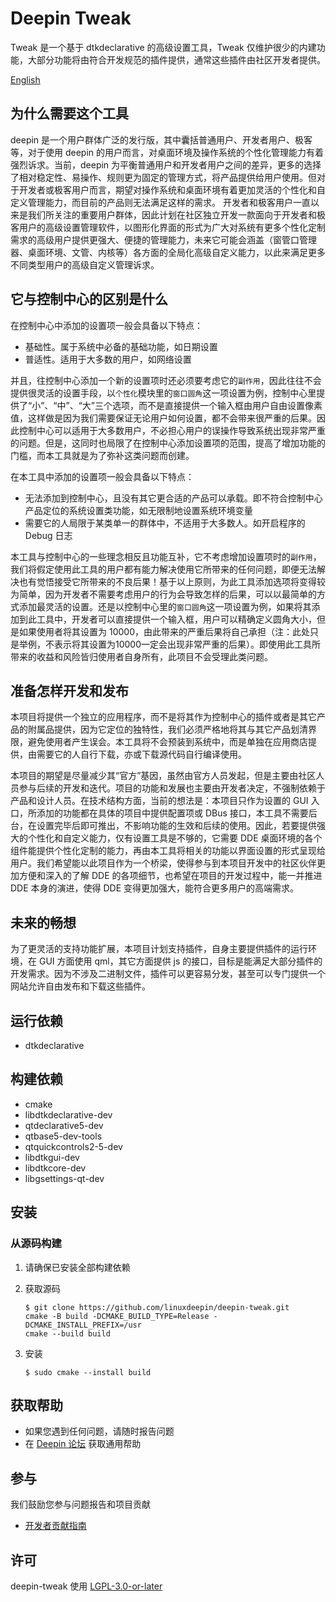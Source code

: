 # Deepin Tweak

Tweak 是一个基于 dtkdeclarative 的高级设置工具，Tweak 仅维护很少的内建功能，大部分功能将由符合开发规范的插件提供，通常这些插件由社区开发者提供。

[English](README.md)

## 为什么需要这个工具

deepin 是一个用户群体广泛的发行版，其中囊括普通用户、开发者用户、极客等，对于使用 deepin 的用户而言，对桌面环境及操作系统的个性化管理能力有着强烈诉求。当前，deepin 为平衡普通用户和开发者用户之间的差异，更多的选择了相对稳定性、易操作、规则更为固定的管理方式，将产品提供给用户使用。但对于开发者或极客用户而言，期望对操作系统和桌面环境有着更加灵活的个性化和自定义管理能力，而目前的产品则无法满足这样的需求。
     开发者和极客用户一直以来是我们所关注的重要用户群体，因此计划在社区独立开发一款面向于开发者和极客用户的高级设置管理软件，以图形化界面的形式为广大对系统有更多个性化定制需求的高级用户提供更强大、便捷的管理能力，未来它可能会涵盖（窗管口管理器、桌面环境、文管、内核等）各方面的全局化高级自定义能力，以此来满足更多不同类型用户的高级自定义管理诉求。

## 它与控制中心的区别是什么

在控制中心中添加的设置项一般会具备以下特点：

* 基础性。属于系统中必备的基础功能，如日期设置
* 普适性。适用于大多数的用户，如网络设置

并且，往控制中心添加一个新的设置项时还必须要考虑它的`副作用`，因此往往不会提供很灵活的设置手段，以`个性化`模块里的`窗口圆角`这一项设置为例，控制中心里提供了“小”、“中”、“大”三个选项，而不是直接提供一个输入框由用户自由设置像素值，这样做是因为我们需要保证无论用户如何设置，都不会带来很严重的后果。因此控制中心可以适用于大多数用户，不必担心用户的误操作导致系统出现非常严重的问题。但是，这同时也局限了在控制中心添加设置项的范围，提高了增加功能的门槛，而本工具就是为了弥补这类问题而创建。

在本工具中添加的设置项一般会具备以下特点：

* 无法添加到控制中心，且没有其它更合适的产品可以承载。即不符合控制中心产品定位的系统设置类功能，如无限制地设置系统环境变量
* 需要它的人局限于某类单一的群体中，不适用于大多数人。如开启程序的 Debug 日志

本工具与控制中心的一些理念相反且功能互补，它不考虑增加设置项时的`副作用`，我们将假定使用此工具的用户都有能力解决使用它所带来的任何问题，即便无法解决也有觉悟接受它所带来的不良后果！基于以上原则，为此工具添加选项将变得较为简单，因为开发者不需要考虑用户的行为会导致怎样的后果，可以以最简单的方式添加最灵活的设置。还是以控制中心里的`窗口圆角`这一项设置为例，如果将其添加到此工具中，开发者可以直接提供一个输入框，用户可以精确定义圆角大小，但是如果使用者将其设置为 10000，由此带来的严重后果将自己承担（注：此处只是举例，不表示将其设置为10000一定会出现非常严重的后果）。即使用此工具所带来的收益和风险皆归使用者自身所有，此项目不会受理此类问题。

## 准备怎样开发和发布

本项目将提供一个独立的应用程序，而不是将其作为控制中心的插件或者是其它产品的附属品提供，因为它定位的独特性，我们必须严格地将其与其它产品划清界限，避免使用者产生误会。本工具将不会预装到系统中，而是单独在应用商店提供，由需要它的人自行下载，亦或下载源代码自行编译使用。

本项目的期望是尽量减少其“官方”基因，虽然由官方人员发起，但是主要由社区人员参与后续的开发和迭代。项目的功能和发展也主要由开发者决定，不强制依赖于产品和设计人员。在技术结构方面，当前的想法是：本项目只作为设置的 GUI 入口，所添加的功能都在具体的项目中提供配置项或 DBus 接口，本工具不需要后台，在设置完毕后即可推出，不影响功能的生效和后续的使用。因此，若要提供强大的个性化和自定义能力，仅有设置工具是不够的，它需要 DDE 桌面环境的各个组件能提供个性化定制的能力，再由本工具将相关的功能以界面设置的形式呈现给用户。我们希望能以此项目作为一个桥梁，使得参与到本项目开发中的社区伙伴更加方便和深入的了解 DDE 的各项细节，也希望在项目的开发过程中，能一并推进 DDE 本身的演进，使得 DDE 变得更加强大，能符合更多用户的高端需求。

## 未来的畅想

为了更灵活的支持功能扩展，本项目计划支持插件，自身主要提供插件的运行环境，在 GUI 方面使用 qml，其它方面提供 js 的接口，目标是能满足大部分插件的开发需求。因为不涉及二进制文件，插件可以更容易分发，甚至可以专门提供一个网站允许自由发布和下载这些插件。

## 运行依赖

* dtkdeclarative

## 构建依赖

* cmake
* libdtkdeclarative-dev
* qtdeclarative5-dev
* qtbase5-dev-tools
* qtquickcontrols2-5-dev
* libdtkgui-dev
* libdtkcore-dev
* libgsettings-qt-dev

## 安装

### 从源码构建

1. 请确保已安装全部构建依赖
2. 获取源码

    ```shell
    $ git clone https://github.com/linuxdeepin/deepin-tweak.git
    cmake -B build -DCMAKE_BUILD_TYPE=Release -DCMAKE_INSTALL_PREFIX=/usr
    cmake --build build
    ```

3. 安装

    ```shell
    $ sudo cmake --install build
    ```

## 获取帮助

* 如果您遇到任何问题，请随时报告问题
* 在 [Deepin 论坛](https://bbs.deepin.org/) 获取通用帮助

## 参与

我们鼓励您参与问题报告和项目贡献

* [开发者贡献指南](https://github.com/linuxdeepin/developer-center/wiki/Contribution-Guidelines-for-Developers)

## 许可

deepin-tweak 使用 [LGPL-3.0-or-later](LICENSE)
